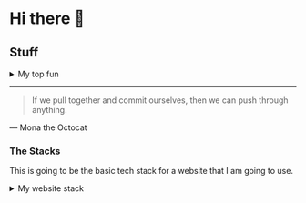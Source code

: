 # Hi there 👋

## Stuff

<details>
<summary>My top fun</summary>

| Rank | Languages |
|-----:|-----------|
|     1| Typescript|
|     2| Python    |

</details>

---
> If we pull together and commit ourselves, then we can push through anything.

— Mona the Octocat


### The Stacks

This is going to be the basic tech stack for a website that I am going to use.
<details>
<summary>My website stack</summary>

| Piece         |                   Item |
|--------------:|------------------------|
| 1 Frontend    |   TS(React/equivalent) |
| 2 Backend     |                   Rust |
| 3 Database    |            PostgresSql |

</details>



<!--
**Alfredoes234/Alfredoes234** is a ✨ _special_ ✨ repository because its `README.md` (this file) appears on your GitHub profile.

Here are some ideas to get you started:

- 🔭 I’m currently working on ...
- 🌱 I’m currently learning ...
- 👯 I’m looking to collaborate on ...
- 🤔 I’m looking for help with ...
- 💬 Ask me about ...
- 📫 How to reach me: ...
- 😄 Pronouns: ...
- ⚡ Fun fact: ...
-->
